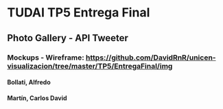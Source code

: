 # TUDAI TP5 Entrega Final

## Photo Gallery - API Tweeter

### Mockups - Wireframe: https://github.com/DavidRnR/unicen-visualizacion/tree/master/TP5/EntregaFinal/img

#### Bollati, Alfredo
#### Martín, Carlos David